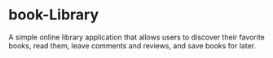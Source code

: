 # book-Library
A simple online library application that allows users to discover their favorite books, read them, leave comments and reviews, and save books for later.
 